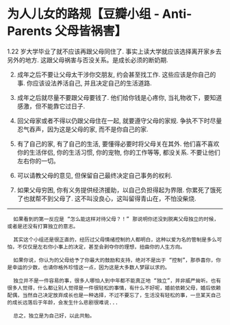# 为人儿女的路规【豆瓣小组 - Anti-Parents 父母皆祸害】

1.22 岁大学毕业了就不应该再跟父母同住了. 事实上读大学就应该选择离开家乡去另外的地方. 这跟父母祸害与否没关系。是成长必须的断奶期. 

2. 成年之后不要让父母太干涉你交朋友, 约会甚至找工作. 这些应该是你自己的事. 你应该设法养活自己, 并且决定自己的生活道路. 

3. 成年之后就尽量不要跟父母要钱了. 他们给你钱是心疼你, 当礼物收下，要知道感激，但不能靠它过日子. 

4. 回父母家或者不得以仍跟父母住在一起, 就要遵守父母的家规. 争执不下时尽量忍气吞声，因为这是父母的家, 而不是你自己的家. 

5. 有了自己的家, 有了自己的生活, 要懂得必要时将父母关在其外. 他们喜不喜欢你的生活伴侣, 你的生活习惯, 你的宠物, 你的工作等等, 都没关系. 不要让他们左右你的一切。 

6. 可以请教父母的意见, 但保留自己最终决定自己事务的权利. 

7. 如果父母穷困, 你有义务提供经济援助，以自己负担得起为界限. 你累死了饿死了也就帮不到父母了. 这不叫没良心，这叫留得青山在，不怕没柴烧.



----------------------------------------------------------------------------------------------

      如果看到的第一反应是 “怎么能这样对待父母？！” 那说明你还没到脱离父母独立的时候，或者是还没有打算独立的意志。

      其实这个小组还是很正直的，经历过父母情绪控制的人都明白，这种以爱为名的管制是多么可怕，不仅仅是左右你小事上的决定，甚至会剥夺你的理想，扭曲你的人生方向。

      如果你说，你认为的父母给予了你最大的鼓励和支持，绝对不是出于 “控制”，那恭喜你，你是幸运的少数，也请你格外珍惜这一点，因为这是大多数人梦寐以求的。

      独立并不是一件容易的事，很多人哪怕人到中年都不能真正地 “独立”，并非威严耸听。也有很多人觉得，什么都让别人觉得是一件很轻松的事情，有什么不好呢，婚前依赖父母，婚后依赖配偶，当然自己决定放弃成长也是一种选择，不过不要忘了，生活没有轻松的事，一旦某天自己的成长远落后于年龄，会发生什么悲剧很难说...

      总之，独立是为自己好，以此共勉。